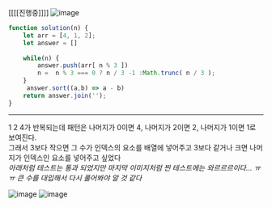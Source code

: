 [[[[진행중]]]]
![image](https://user-images.githubusercontent.com/105050618/207640122-fb4857cf-b37c-448a-9039-cf2753558946.png)

````javascript
function solution(n) {
    let arr = [4, 1, 2];
    let answer = []
    
    while(n) {
        answer.push(arr[ n % 3 ])
        n =  n % 3 === 0 ? n / 3 -1 :Math.trunc( n / 3 );       
    }
     answer.sort((a,b) => a - b)
    return answer.join('');
}
````
---
1 2 4가 반복되는데 패턴은 나머지가 0이면 4, 나머지가 2이면 2, 나머지가 1이면 1로 보여진다. <br>
그래서 3보다 작으면 그 수가 인덱스의 요소를 배열에 넣어주고 3보다 같거나 크면 나머지가 인덱스인 요소를 넣어주고 싶었다<br>
*아래처럼 테스트는 통과 되었지만 마지막 이미지처럼 찐 테스트에는 와르르르이다... ㅠㅠ 큰 수를 대입해서 다시 풀어봐야 알 것 같다*

![image](https://user-images.githubusercontent.com/105050618/207640441-953c6639-30b6-4aca-89fc-db655731f72b.png)
![image](https://user-images.githubusercontent.com/105050618/207642278-de308329-50a0-4f07-8990-607ccafa319d.png)
